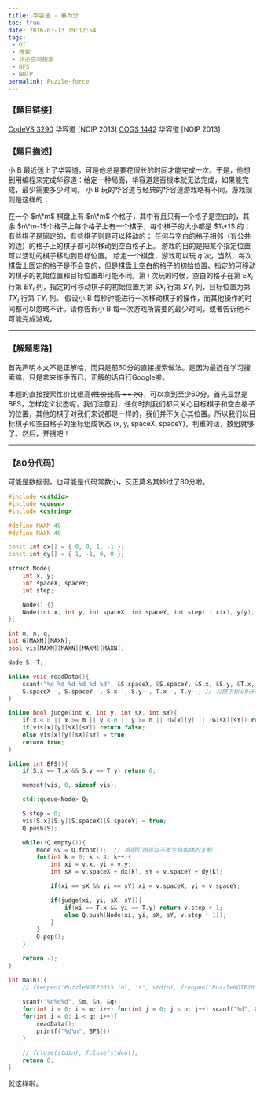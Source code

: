 ```yaml
---
title: 华容道 - 暴力分
toc: true
date: 2016-03-13 19:12:54
tags:
 - OI
 - 搜索 
 - 状态空间搜索
 - BFS
 - NOIP
permalink: Puzzle-force
---
```


### 【题目链接】
[CodeVS 3290](http://codevs.cn/problem/3290/) 华容道 [NOIP 2013]
[COGS 1442](http://cogs.top/cogs/problem/problem.php?pid=1442) 华容道 [NOIP 2013]

### 【题目描述】
小 B 最近迷上了华容道，可是他总是要花很长的时间才能完成一次。于是，他想到用编程来完成华容道：给定一种局面，华容道是否根本就无法完成，如果能完成，最少需要多少时间。
小 B 玩的华容道与经典的华容道游戏略有不同，游戏规则是这样的：

在一个 $n\*m$ 棋盘上有 $n\*m$ 个格子，其中有且只有一个格子是空白的，其余 $n\*m-1$个格子上每个格子上有一个棋子，每个棋子的大小都是 $1\*1$ 的；
有些棋子是固定的，有些棋子则是可以移动的；
任何与空白的格子相邻（有公共的边）的格子上的棋子都可以移动到空白格子上。 游戏的目的是把某个指定位置可以活动的棋子移动到目标位置。
给定一个棋盘，游戏可以玩 $q$ 次，当然，每次棋盘上固定的格子是不会变的，但是棋盘上空白的格子的初始位置、指定的可移动的棋子的初始位置和目标位置却可能不同。第 $i$ 次玩的时候，空白的格子在第 $EX_i$ 行第 $EY_i$ 列，指定的可移动棋子的初始位置为第 $SX_i$ 行第 $SY_i$ 列，目标位置为第 $TX_i$ 行第 $TY_i$ 列。
假设小 B 每秒钟能进行一次移动棋子的操作，而其他操作的时间都可以忽略不计。请你告诉小 B 每一次游戏所需要的最少时间，或者告诉他不可能完成游戏。

<!--more-->

---

### 【解题思路】

首先声明本文不是正解哈，而只是前60分的直接搜索做法。是因为最近在学习搜索嘛，只是拿来练手而已，正解的话自行Google啦。

本题的直接搜索性价比很高~~(性价比高 == 水)~~，可以拿到至少60分。首先显然是BFS，怎样定义状态呢，我们注意到，任何时刻我们都只关心目标棋子和空白格子的位置，其他的棋子对我们来说都是一样的，我们并不关心其位置。所以我们以目标棋子和空白格子的坐标组成状态 (x, y, spaceX, spaceY)，判重的话，数组就够了。然后，开搜吧！

---

### 【80分代码】
可能是数据弱，也可能是代码常数小，反正莫名其妙过了80分啦。

```c++
#include <cstdio>
#include <queue>
#include <cstring>

#define MAXM 40
#define MAXN 40

const int dx[] = { 0, 0, 1, -1 };
const int dy[] = { 1, -1, 0, 0 };

struct Node{
    int x, y;
    int spaceX, spaceY;
    int step;

    Node() {}
    Node(int x, int y, int spaceX, int spaceY, int step) : x(x), y(y), spaceX(spaceX), spaceY(spaceY), step(step) {}
};

int m, n, q;
int G[MAXM][MAXN];
bool vis[MAXM][MAXN][MAXM][MAXN];

Node S, T;

inline void readData(){
    scanf("%d %d %d %d %d %d", &S.spaceX, &S.spaceY, &S.x, &S.y, &T.x, &T.y);
    S.spaceX--, S.spaceY--, S.x--, S.y--, T.x--, T.y--; // 习惯下标从0开始啦
}

inline bool judge(int x, int y, int sX, int sY){
    if(x < 0 || x >= m || y < 0 || y >= n || !G[x][y] || !G[sX][sY]) return false;
    if(vis[x][y][sX][sY]) return false;
    else vis[x][y][sX][sY] = true;
    return true;
}

inline int BFS(){
    if(S.x == T.x && S.y == T.y) return 0;

    memset(vis, 0, sizeof vis);

    std::queue<Node> Q;

    S.step = 0;
    vis[S.x][S.y][S.spaceX][S.spaceY] = true;
    Q.push(S);

    while(!Q.empty()){
        Node &v = Q.front();  // 声明引用可以不发生结构体的复制
        for(int k = 0; k < 4; k++){
            int xi = v.x, yi = v.y;
            int sX = v.spaceX + dx[k], sY = v.spaceY + dy[k];

            if(xi == sX && yi == sY) xi = v.spaceX, yi = v.spaceY;

            if(judge(xi, yi, sX, sY)){
                if(xi == T.x && yi == T.y) return v.step + 1;
                else Q.push(Node(xi, yi, sX, sY, v.step + 1));
            }
        }
        Q.pop();
    }

    return -1;
}

int main(){
    // freopen("PuzzleNOIP2013.in", "r", stdin), freopen("PuzzleNOIP2013.out", "w", stdout);
    
    scanf("%d%d%d", &m, &n, &q);
    for(int i = 0; i < m; i++) for(int j = 0; j < n; j++) scanf("%d", G[i] + j);
    for(int i = 0; i < q; i++){
        readData();
        printf("%d\n", BFS());
    }

    // fclose(stdin), fclose(stdout);
    return 0;
}
```
就这样啦。